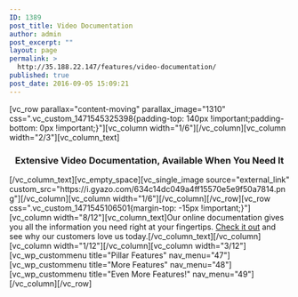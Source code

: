 ```yaml
---
ID: 1389
post_title: Video Documentation
author: admin
post_excerpt: ""
layout: page
permalink: >
  http://35.188.22.147/features/video-documentation/
published: true
post_date: 2016-09-05 15:09:21
---
```

[vc_row parallax="content-moving" parallax_image="1310" css=".vc_custom_1471545325398{padding-top: 140px !important;padding-bottom: 0px !important;}"][vc_column width="1/6"][/vc_column][vc_column width="2/3"][vc_column_text]
<h3 style="text-align: center;">Extensive Video Documentation, Available When You Need It</h3>
[/vc_column_text][vc_empty_space][vc_single_image source="external_link" custom_src="https://i.gyazo.com/634c14dc049a4ff15570e5e9f50a7814.png"][/vc_column][vc_column width="1/6"][/vc_column][/vc_row][vc_row css=".vc_custom_1471545106501{margin-top: -15px !important;}"][vc_column width="8/12"][vc_column_text]Our online documentation gives you all the information you need right at your fingertips. <a href="https://tommusrhodus.ticksy.com/articles/100004468/">Check it out</a> and see why our customers love us today.[/vc_column_text][/vc_column][vc_column width="1/12"][/vc_column][vc_column width="3/12"][vc_wp_custommenu title="Pillar Features" nav_menu="47"][vc_wp_custommenu title="More Features" nav_menu="48"][vc_wp_custommenu title="Even More Features!" nav_menu="49"][/vc_column][/vc_row]